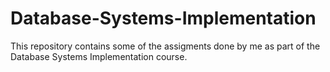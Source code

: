 # Database-Systems-Implementation

This repository contains some of the assigments done by me as part of the Database Systems Implementation course.

